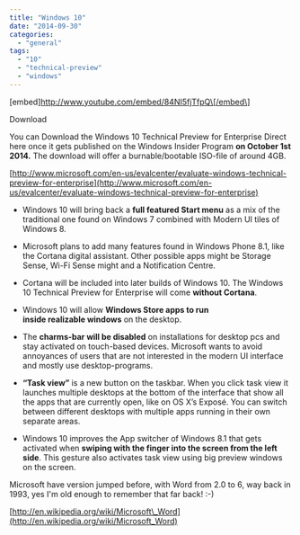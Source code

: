 ```yaml
---
title: "Windows 10"
date: "2014-09-30"
categories: 
  - "general"
tags: 
  - "10"
  - "technical-preview"
  - "windows"
---
```


\[embed\]http://www.youtube.com/embed/84NI5fjTfpQ\[/embed\]

Download

You can Download the Windows 10 Technical Preview for Enterprise Direct here once it gets published on the Windows Insider Program **on October 1st 2014.** The download will offer a burnable/bootable ISO-file of around 4GB.

[http://www.microsoft.com/en-us/evalcenter/evaluate-windows-technical-preview-for-enterprise](http://www.microsoft.com/en-us/evalcenter/evaluate-windows-technical-preview-for-enterprise)

- Windows 10 will bring back a **full featured Start menu** as a mix of the traditional one found on Windows 7 combined with Modern UI tiles of Windows 8.

- Microsoft plans to add many features found in Windows Phone 8.1, like the Cortana digital assistant. Other possible apps might be Storage Sense, Wi-Fi Sense might and a Notification Centre.
- Cortana will be included into later builds of Windows 10. The Windows 10 Technical Preview for Enterprise will come **without Cortana**.
- Windows 10 will allow **Windows Store apps to run inside realizable windows** on the desktop.
- The **charms-bar will be disabled** on installations for desktop pcs and stay activated on touch-based devices. Microsoft wants to avoid annoyances of users that are not interested in the modern UI interface and mostly use desktop-programs.
- **“Task view”** is a new button on the taskbar. When you click task view it launches multiple desktops at the bottom of the interface that show all the apps that are currently open, like on OS X’s Exposé. You can switch between different desktops with multiple apps running in their own separate areas.
- Windows 10 improves the App switcher of Windows 8.1 that gets activated when **swiping with the finger into the screen from the left side**. This gesture also activates task view using big preview windows on the screen.

Microsoft have version jumped before, with Word from 2.0 to 6, way back in 1993, yes I'm old enough to remember that far back! :-)

[http://en.wikipedia.org/wiki/Microsoft\_Word](http://en.wikipedia.org/wiki/Microsoft_Word)
